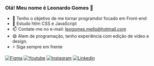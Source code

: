 ### Olá! Meu nome é Leonardo Gomes 👋

- 🔭 Tenho o objetivo de me tornar programdor focado em Front-end
- 🌱 Estudo htlm CSS e JavaScript
- 📫 Contate-me no e-mail: leogomes.mello@hotmail.com
- 😄 Alem de programação, tenho experiência com edição de vídeo e design.
- ⚡ Siga sempre em frente

[![Figma](https://img.shields.io/badge/Figma-F24E1E?style=for-the-badge&logo=figma&logoColor=white)](https://www.figma.com/file/6CcUL2BFrTUhCyV9mEby5G/Untitled?type=design&node-id=0-1&t=Z9trwy5iwNrYZw9p-0) [![Youtube](https://img.shields.io/badge/YouTube-FF0000?style=for-the-badge&logo=youtube&logoColor=white)](https://www.youtube.com/channel/UCKiKcXaeW21CbRHocXlNyWg) [![Instagram](https://img.shields.io/badge/Instagram-E4405F?style=for-the-badge&logo=instagram&logoColor=white)](https://www.instagram.com/lgomeszs/?next=%2Flari_ff%2F) [![Linkedin](https://img.shields.io/badge/LinkedIn-0077B5?style=for-the-badge&logo=linkedin&logoColor=white)](https://www.linkedin.com/in/leonardo-gomes-652363224/)


